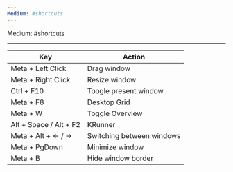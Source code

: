 ```yaml
---
Medium: #shortcuts
---
```

Medium: #shortcuts
___

| Key | Action |   
| ----------- | ----------- |   
| Meta + Left Click | Drag window |
| Meta + Right Click | Resize window |
| Ctrl + F10 | Toogle present window |
| Meta + F8 | Desktop Grid  |
| Meta + W | Toggle Overview |
| Alt + Space / Alt + F2 | KRunner |
| Meta + Alt + <- / -> | Switching between windows |
| Meta + PgDown | Minimize window |
| Meta + B | Hide window border |

